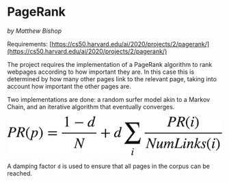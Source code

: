 # PageRank
*by Matthew Bishop*

Requirements: [https://cs50.harvard.edu/ai/2020/projects/2/pagerank/](https://cs50.harvard.edu/ai/2020/projects/2/pagerank/)

The project requires the implementation of a PageRank algorithm to rank webpages according to how important they are. In this case this is determined by how many other pages link to the relevant page, taking into account how important the other pages are.

Two implementations are done: a random surfer model akin to a Markov Chain, and an iterative algorithm that eventually converges.

![Iterative algorithm formula](formula.png)

A damping factor `d` is used to ensure that all pages in the corpus can be reached.